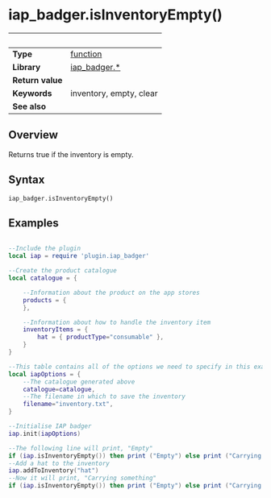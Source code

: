 # iap_badger.isInventoryEmpty()

|                      | &nbsp; 
| -------------------- | ---------------------------------------------------------------
| __Type__             | [function](http://docs.coronalabs.com/api/type/Function.html)
| __Library__          | [iap_badger.*](Readme.markdown)
| __Return value__     | 
| __Keywords__         | inventory, empty, clear
| __See also__         | 


## Overview

Returns true if the inventory is empty.


## Syntax

	iap_badger.isInventoryEmpty()


## Examples


```lua

--Include the plugin
local iap = require 'plugin.iap_badger'

--Create the product catalogue
local catalogue = {

    --Information about the product on the app stores
    products = {    
    },

    --Information about how to handle the inventory item
    inventoryItems = {
        hat = { productType="consumable" },
    }
}

--This table contains all of the options we need to specify in this example program.
local iapOptions = {
    --The catalogue generated above
    catalogue=catalogue,
    --The filename in which to save the inventory
    filename="inventory.txt",
}

--Initialise IAP badger
iap.init(iapOptions)

--The following line will print, "Empty"
if (iap.isInventoryEmpty()) then print ("Empty") else print ("Carrying something") end
--Add a hat to the inventory
iap.addToInventory("hat")
--Now it will print, "Carrying something"
if (iap.isInventoryEmpty()) then print ("Empty") else print ("Carrying something") end

```
